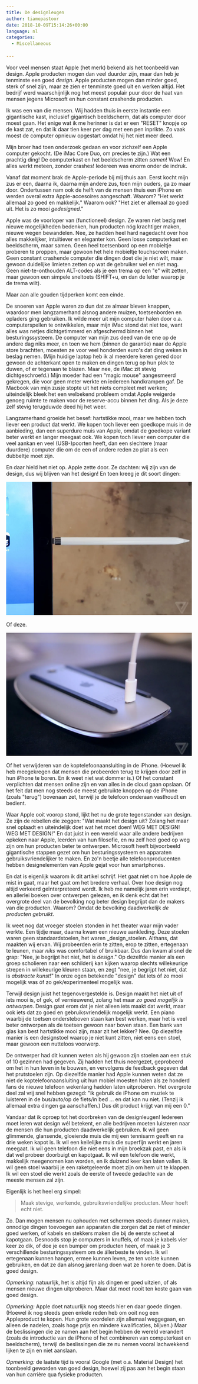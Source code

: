 ```yaml
---
title: De designleugen
author: tiamopastoor
date: 2018-10-09T15:14:26+00:00
language: nl
categories:
  - Miscellaneous

---
```

Voor veel mensen staat Apple (het merk) bekend als het toonbeeld van design. Apple producten mogen dan veel duurder zijn, maar dan heb je tenminste een goed _design_. Apple producten mogen dan minder goed, sterk of snel zijn, maar ze zien er tenminste goed uit en werken altijd. Het bedrijf werd waarschijnlijk nog het meest populair puur door de haat van mensen jegens Microsoft en hun constant crashende producten.

Ik was een van die mensen. Wij hadden thuis in eerste instantie een gigantische kast, inclusief gigantisch beeldscherm, dat als computer door moest gaan. Het enige wat ik me herinner is dat er een "RESET" knopje op de kast zat, en dat ik daar tien keer per dag met een pen inprikte. Zo vaak moest de computer opnieuw opgestart omdat hij het niet meer deed.

Mijn broer had toen onderzoek gedaan en voor zichzelf een Apple computer gekocht. (De iMac Core Duo, om precies te zijn.) Wat een prachtig ding! De computerkast en het beeldscherm zitten _samen_! Wow! En alles werkt meteen, zonder crashes! Iedereen was enorm onder de indruk.

Vanaf dat moment brak de Apple-periode bij mij thuis aan. Eerst kocht mijn zus er een, daarna ik, daarna mijn andere zus, toen mijn ouders, ga zo maar door. Ondertussen nam ook de helft van de mensen thuis een iPhone en werden overal extra Apple-accesoires aangeschaft. Waarom? "Het werkt allemaal zo goed en makkelijk." Waarom ook? "Het ziet er allemaal zo goed uit. Het is zo mooi _gedesigned_."

Apple was de voorloper van (functioneel) design. Ze waren niet bezig met nieuwe mogelijkheden bedenken, hun producten nóg krachtiger maken, nieuwe wegen bewandelen. Nee, ze hadden heel hard nagedacht over hoe alles makkelijker, intuïtiever en eleganter kon. Geen losse computerkast en beeldscherm, maar samen. Geen heel toetsenbord op een mobieltje proberen te proppen, maar gewoon het hele mobieltje touchscreen maken. Geen constant crashende computer die dingen doet die je niet wilt, maar gewoon duidelijke limieten zetten op wat de gebruiker wel en niet mag. Geen niet-te-onthouden ALT-codes als je een trema op een "e" wilt zetten, maar gewoon een simpele sneltoets (SHIFT+u, en dan de letter waarop je de trema wilt).

Maar aan alle gouden tijdperken komt een einde.


De snoeren van Apple waren zo dun dat ze almaar bleven knappen, waardoor men langzamerhand alsnog andere muizen, toetsenborden en opladers ging gebruiken. Ik wilde meer uit mijn computer halen door o.a. computerspellen te ontwikkelen, maar mijn iMac stond dat niet toe, want alles was netjes dichtgetimmerd en afgeschermd binnen het besturingssysteem. De computer van mijn zus deed van de ene op de andere dag niks meer, en toen we hem (binnen de garantie) naar de Apple store brachtten, moesten ze voor veel honderden euro's dat ding weken in beslag nemen. (Mijn huidige laptop heb ik al meerdere keren gered door gewoon de achterkant open te maken en dingen terug op hun plek te duwen, of er tegenaan te blazen. Maar nee, de iMac zit stevig dichtgeschroefd.) Mijn moeder had een "magic mouse" aangesmeerd gekregen, die voor geen meter werkte en iedereen handkrampen gaf. De Macbook van mijn zusje stopte uit het niets compleet met werken; uiteindelijk bleek het een welbekend probleem omdat Apple weigerde genoeg ruimte te maken voor de reserve-accu binnen het ding. Als je deze zelf stevig terugduwde deed hij het weer.

Langzamerhand groeide het besef: hartstikke mooi, maar we hebben toch liever een product dat werkt. We kopen toch liever een goedkope muis in de aanbieding, dan een superdure muis van Apple, omdat de goedkope variant beter werkt en langer meegaat ook. We kopen toch liever een computer die veel aankan en veel (USB-)poorten heeft, dan een slechtere (maar duurdere) computer die om de een of andere reden zo plat als een dubbeltje moet zijn.

En daar hield het niet op. Apple zette door. Ze dachten: wij zijn van de design, dus wij blijven van het design! En toen kreeg je dit soort dingen:

![Oh, je wilt je pen opladen? Top. Je kunt hem nu niet meer gebruiken. Oh, je schudde even met je tablet? Tja, de pen is kapot (of kwijt).](apple_bad_pencil.webp)

Of deze.

![Oh, je wilt je muis opladen? Tja, die kun je zeker niet meer gebruiken. Oh, en je moet hem andersom leggen, dat is vast ook goed voor zo'n ding. Nee joh, het snoer knapt écht niet zo.](apple_bad_magic_mouse.webp)

Of het verwijderen van de koptelefoonaansluiting in de iPhone. (Hoewel ik heb meegekregen dat mensen die probeerden terug te krijgen door zelf in hun iPhone te boren. En ik weet niet wat dommer is.) Of het constant verplichten dat mensen online zijn en van alles in de cloud gaan opslaan. Of het feit dat men nog steeds de meest gebruikte knoppen op de iPhone (zoals "terug") bovenaan zet, terwijl je de telefoon onderaan vasthoudt en bedient.

Waar Apple ooit voorop stond, lijkt het nu de grote tegenstander van design. Ze zijn de rebellen die zeggen: "Wat maakt het design uit? Zolang het maar snel oplaadt en uiteindelijk doet wat het moet doen! WEG MET DESIGN! WEG MET DESIGN!" En dat juist in een wereld waar alle andere bedrijven opkeken naar Apple, leerden van hun filosofie, en nu zelf heel goed op weg zijn om hun producten beter te ontwerpen. Microsoft heeft bijvoorbeeld gigantische stappen gezet om hun besturingssysteem en apparaten gebruiksvriendelijker te maken. En zo'n beetje alle telefoonproducenten hebben designelementen van Apple gejat voor hun smartphones.

En dat is eigenlijk waarom ik dit artikel schrijf. Het gaat niet om hoe Apple de mist in gaat, maar het gaat om het bredere verhaal. Over hoe design nog altijd verkeerd geïnterpreteerd wordt. Ik heb me namelijk jaren erin verdiept, en allerlei boeken over ontwerpen gelezen, en ik denk echt dat het overgrote deel van de bevolking nog beter design begrijpt dan de makers van die producten. Waarom? Omdat de bevolking daadwerkelijk _de producten gebruikt_.

Ik weet nog dat vroeger stoelen stonden in het theater waar mijn vader werkte. Een tijdje maar, daarna kwam een nieuwe aankleding. Deze stoelen waren geen standaardstoelen, het waren _design_stoelen. Althans, dat maakten wij ervan. Wij probeerden erin te zitten, erop te zitten, ertegenaan te leunen, maar _niks_ was comfortabel of bruikbaar. Dus dan kwam al snel de grap: "Nee, je begrijpt het niet, het is _design_." Op dezelfde manier als een groep scholieren naar een schilderij kan kijken waarop slechts willekeurige strepen in willekeurige kleuren staan, en zegt "nee, je begrijpt het niet, dat is _abstracte kunst_!" In onze ogen betekende "design" dat iets óf zo mooi mogelijk was óf zo gek/experimenteel mogelijk was.

Terwijl design juist het tegenovergestelde is. Design maakt het niet uit of iets mooi is, of gek, of vernieuwend, zolang het maar _zo goed mogelijk is ontworpen_. Design gaat erom dat je niet alleen iets maakt dat werkt, maar ook iets dat zo goed en gebruiksvriendelijk mogelijk werkt. Een piano waarbij de toetsen ondersteboven staan kan best werken, maar het is veel beter ontworpen als de toetsen gewoon naar boven staan. Een bank van glas kan best hartstikke mooi zijn, maar zit het lekker? Nee. Op diezelfde manier is een designstoel waarop je niet kunt zitten, niet eens een stoel, maar gewoon een nutteloos voorwerp.

De ontwerper had dit kunnen weten als hij gewoon zijn stoelen aan een stuk of 10 gezinnen had gegeven. Zij hadden het thuis neergezet, geprobeerd om het in hun leven in te bouwen, en vervolgens de feedback gegeven dat het prutstoelen zijn. Op diezelfde manier had Apple kunnen weten dat ze niet de koptelefoonaansluiting uit hun mobiel moesten halen als ze honderd fans de nieuwe telefoon wekenlang hadden laten uitproberen. Het overgrote deel zal vrij snel hebben gezegd: "ik gebruik de iPhone om muziek te luisteren in de bus/auto/op de fiets/in bed ... en dat kan nu niet. (Tenzij ik allemaal extra dingen ga aanschaffen.) Dus dit product krijgt van mij een 0."

Vandaar dat ik oproep tot het doorbreken van de designleugen! Iedereen moet leren wat design wél betekent, en alle bedrijven moeten luisteren naar de mensen die hun producten daadwerkelijk gebruiken. Ik wil geen glimmende, glansende, gloeiende muis die mij een tennisarm geeft en na drie weken kapot is. Ik wil een keilelijke muis die superfijn werkt en jaren meegaat. Ik wil geen telefoon die niet eens in mijn broekzak past, en als ik dat wel probeer doorbuigt en kapotgaat. Ik wil een telefoon die werkt, makkelijk meegenomen kan worden, en ik duizend keer kan laten vallen. Ik wil geen stoel waarbij je een raketgeleerde moet zijn om hem uit te klappen. Ik wil een stoel die werkt zoals de eerste of tweede gedachte van de meeste mensen zal zijn.

Eigenlijk is het heel erg simpel:

> Maak stevige, werkende, gebruiksvriendelijke producten. Meer hoeft echt niet.

Zo. Dan mogen mensen nu ophouden met schermen steeds dunner maken, onnodige dingen toevoegen aan apparaten die zorgen dat ze niet of minder goed werken, of kabels en stekkers maken die bij de eerste scheet al kapotgaan. Desnoods stop je computers in knuffels, of maak je kabels vier keer zo dik, of doe je een bumper om producten heen, of maak je 3 verschillende besturingssysteem om de állerbeste te vinden. Ik wil ertegenaan kunnen hangen, ermee kunnen leven, ze ten volste kunnen gebruiken, en dat ze dan alsnog jarenlang doen wat ze horen te doen. Dát is goed design.

_Opmerking_: natuurlijk, het is altijd fijn als dingen er goed uitzien, of als mensen nieuwe dingen uitproberen. Maar dat moet nooit ten koste gaan van goed design.

_Opmerking:_ Apple doet natuurlijk nog steeds hier en daar goede dingen. (Hoewel ik nog steeds geen enkele reden heb om ooit nog een Appleproduct te kopen. Hun grote voordelen zijn allemaal weggegaan, en alleen de nadelen, zoals hoge prijs en mindere kwalificaties, blijven.) Maar de beslissingen die ze namen aan het begin hebben de wereld verandert (zoals de introductie van de iPhone of het combineren van computerkast en beeldscherm), terwijl de beslissingen die ze nu nemen vooral lachwekkend lijken te zijn en niet aanslaan.

_Opmerking:_ de laatste tijd is vooral Google (met o.a. Material Design) het toonbeeld geworden van goed design, hoewel zij pas aan het begin staan van hun carrière qua fysieke producten.